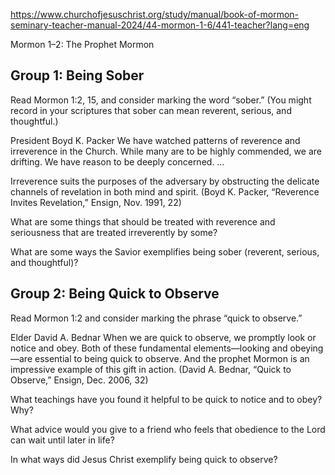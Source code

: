 https://www.churchofjesuschrist.org/study/manual/book-of-mormon-seminary-teacher-manual-2024/44-mormon-1-6/441-teacher?lang=eng

Mormon 1–2: The Prophet Mormon



## Group 1: Being Sober

Read Mormon 1:2, 15, and consider marking the word “sober.” (You might record in your scriptures that sober can mean reverent, serious, and thoughtful.)

President Boyd K. Packer
We have watched patterns of reverence and irreverence in the Church. While many are to be highly commended, we are drifting. We have reason to be deeply concerned. …

Irreverence suits the purposes of the adversary by obstructing the delicate channels of revelation in both mind and spirit. (Boyd K. Packer, “Reverence Invites Revelation,” Ensign, Nov. 1991, 22)

What are some things that should be treated with reverence and seriousness that are treated irreverently by some?

What are some ways the Savior exemplifies being sober (reverent, serious, and thoughtful)?



## Group 2: Being Quick to Observe

Read Mormon 1:2 and consider marking the phrase “quick to observe.”

Elder David A. Bednar
When we are quick to observe, we promptly look or notice and obey. Both of these fundamental elements—looking and obeying—are essential to being quick to observe. And the prophet Mormon is an impressive example of this gift in action. (David A. Bednar, “Quick to Observe,” Ensign, Dec. 2006, 32)

What teachings have you found it helpful to be quick to notice and to obey? Why?

What advice would you give to a friend who feels that obedience to the Lord can wait until later in life?

In what ways did Jesus Christ exemplify being quick to observe?


